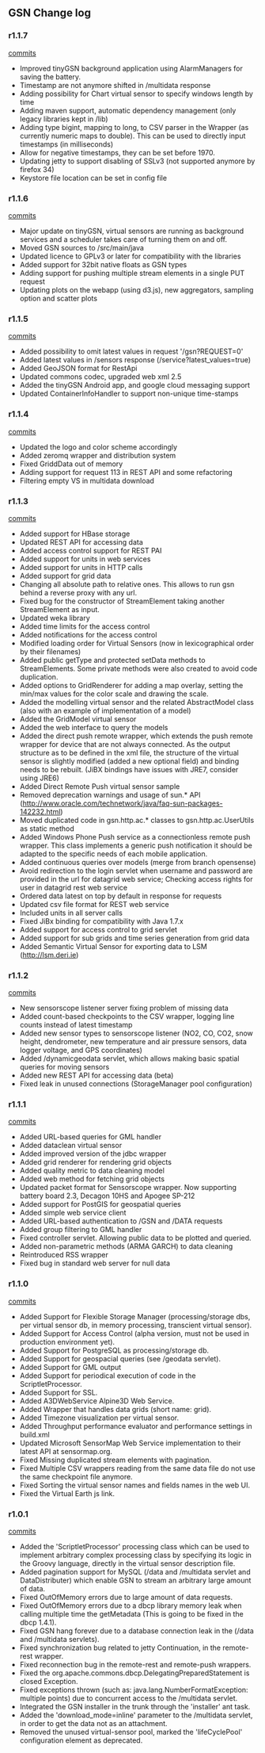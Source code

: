 ## GSN Change log

### r1.1.7
[commits](https://github.com/LSIR/gsn/commits/gsn-release-1.1.7)
* Improved tinyGSN background application using AlarmManagers for saving the battery.
* Timestamp are not anymore shifted in /multidata response
* Adding possibility for Chart virtual sensor to specify windows length by time
* Adding maven support, automatic dependency management (only legacy libraries kept in /lib)
* Adding type bigint, mapping to long, to CSV parser in the Wrapper (as currently numeric maps to double). This can be used to directly input timestamps (in milliseconds)
* Allow for negative timestamps, they can be set before 1970.
* Updating jetty to support disabling of SSLv3 (not supported anymore by firefox 34)
* Keystore file location can be set in config file


### r1.1.6
[commits](https://github.com/LSIR/gsn/commits/gsn-release-1.1.6)
* Major update on tinyGSN, virtual sensors are running as background services and a scheduler takes care of turning them on and off.
* Moved GSN sources to /src/main/java
* Updated licence to GPLv3 or later for compatibility with the libraries
* Added support for 32bit native floats as GSN types
* Adding support for pushing multiple stream elements in a single PUT request
* Updating plots on the webapp (using d3.js), new aggregators, sampling option and scatter plots


### r1.1.5
[commits](https://github.com/LSIR/gsn/commits/gsn-release-1.1.5)
* Added possibility to omit latest values in request '/gsn?REQUEST=0'
* Added latest values in /sensors response (/service?latest_values=true)
* Added GeoJSON format for RestApi
* Updated commons codec, upgraded web xml 2.5
* Added the tinyGSN Android app, and google cloud messaging support
* Updated ContainerInfoHandler to support non-unique time-stamps


### r1.1.4
[commits](https://github.com/LSIR/gsn/commits/gsn-release-1.1.4)
* Updated the logo and color scheme accordingly
* Added zeromq wrapper and distribution system
* Fixed GriddData out of memory
* Adding support for request 113 in REST API and some refactoring
* Filtering empty VS in multidata download


### r1.1.3
[commits](https://github.com/LSIR/gsn/commits/gsn-release-1.1.3)
* Added support for HBase storage
* Updated REST API for accessing data
* Added access control support for REST PAI
* Added support for units in web services
* Added support for units in HTTP calls
* Added support for grid data
* Changing all absolute path to relative ones. This allows to run gsn behind a reverse proxy with any url.
* Fixed bug for the constructor of StreamElement taking another StreamElement as input.
* Updated weka library
* Added time limits for the access control
* Added notifications for the access control
* Modified loading order for Virtual Sensors (now in lexicographical order by their filenames)
* Added public getType and protected setData methods to StreamElements. Some private methods were also created to avoid code duplication.
* Added options to GridRenderer for adding a map overlay, setting the min/max values for the color scale and drawing the scale.
* Added the modelling virtual sensor and the related AbstractModel class (also with an example of implementation of a model)
* Added the GridModel virtual sensor
* Added the web interface to query the models
* Added the direct push remote wrapper, which extends the push remote wrapper for device that are not always connected. As the output structure as to be defined in the xml file, the structure of the virtual sensor is slightly modified (added a new optional field) and binding needs to be rebuilt. (JiBX bindings have issues with JRE7, consider using JRE6)
* Added Direct Remote Push virtual sensor sample
* Removed deprecation warnings and usage of sun.* API (http://www.oracle.com/technetwork/java/faq-sun-packages-142232.html)
* Moved duplicated code in gsn.http.ac.* classes to gsn.http.ac.UserUtils as static method
* Added Windows Phone Push service as a connectionless remote push wrapper. This class implements a generic push notification it should be adapted to the specific needs of each mobile application.
* Added continuous queries over models (merge from branch opensense)
* Avoid redirection to the login servlet when username and password are provided in the url for datagrid web service; Checking access rights for user in datagrid rest web service
* Ordered data latest on top by default in response for requests
* Updated csv file format for REST web service
* Included units in all server calls
* Fixed JiBx binding for compatibility with Java 1.7.x
* Added support for access control to grid servlet
* Added support for sub grids and time series generation from grid data
* Added Semantic Virtual Sensor for exporting data to LSM (http://lsm.deri.ie)


### r1.1.2

[commits](https://github.com/LSIR/gsn/commits/gsn-release-1.1.2)
* New sensorscope listener server fixing problem of missing data
* Added count-based checkpoints to the CSV wrapper, logging line counts instead of latest timestamp
* Added new sensor types to sensorscope listener (NO2, CO, CO2, snow height, dendrometer, new temperature and air pressure sensors, data logger voltage, and GPS coordinates)
* Added /dynamicgeodata servlet, which allows making basic spatial queries for moving sensors
* Added new REST API for accessing data (beta)
* Fixed leak in unused connections (StorageManager pool configuration)

### r1.1.1

[commits](https://github.com/LSIR/gsn/commits/gsn-release-1.1.1)
* Added URL-based queries for GML handler
* Added dataclean virtual sensor
* Added improved version of the jdbc wrapper
* Added grid renderer for rendering grid objects
* Added quality metric to data cleaning model
* Added web method for fetching grid objects
* Updated packet format for Sensorscope wrapper. Now supporting battery board 2.3, Decagon 10HS and Apogee SP-212
* Added support for PostGIS for geospatial queries
* Added simple web service client
* Added URL-based authentication to /GSN and /DATA requests
* Added group filtering to GML handler
* Fixed controller servlet. Allowing public data to be plotted and queried.
* Added non-parametric methods (ARMA GARCH) to data cleaning
* Reintroduced RSS wrapper
* Fixed bug in standard web server for null data

### r1.1.0

[commits](https://github.com/LSIR/gsn/commits/gsn-release-1.1.0)
* Added Support for Flexible Storage Manager (processing/storage dbs, per virtual sensor db, in memory processing, transcient virtual sensor).
* Added Support for Access Control (alpha version, must not be used in production environment yet).
* Added Support for PostgreSQL as processing/storage db.
* Added Support for geospacial queries (see /geodata servlet).
* Added Support for GML output
* Added Support for periodical execution of code in the ScriptletProcessor.
* Added Support for SSL.
* Added A3DWebService Alpine3D Web Service.
* Added Wrapper that handles data grids (short name: grid).
* Added Timezone visualization per virtual sensor.
* Added Throughput performance evaluator and performance settings in build.xml
* Updated Microsoft SensorMap Web Service implementation to their latest API at sensormap.org.
* Fixed Missing duplicated stream elements with pagination.
* Fixed Multiple CSV wrappers reading from the same data file do not use the same checkpoint file anymore.
* Fixed Sorting the virtual sensor names and fields names in the web UI.
* Fixed the Virtual Earth js link.

### r1.0.1

[commits](https://github.com/LSIR/gsn/commits/gsn-release-1.0.1)
* Added the 'ScriptletProcessor' processing class which can be used to implement arbitrary complex processing class by specifying its logic in the Groovy language, directly in the virtual sensor description file.
* Added pagination support for MySQL (/data and /multidata servlet and DataDistributer) which enable GSN to stream an arbitrary large amount of data.
* Fixed OutOfMemory errors due to large amount of data requests.
* Fixed OutOfMemory errors due to a dbcp library memory leak when calling multiple time the getMetadata (This is going to be fixed in the dbcp 1.4.1).
* Fixed GSN hang forever due to a database connection leak in the (/data and /multidata servlets).
* Fixed synchronization bug related to jetty Continuation, in the remote-rest wrapper.
* Fixed reconnection bug in the remote-rest and remote-push wrappers.
* Fixed the org.apache.commons.dbcp.DelegatingPreparedStatement is closed Exception.
* Fixed exceptions thrown (such as: java.lang.NumberFormatException: multiple points) due to concurrent access to the /multidata servlet.
* Integrated the GSN installer in the trunk through the 'installer' ant task.
* Added the 'download_mode=inline' parameter to the /multidata servlet, in order to get the data not as an attachment.
* Removed the unused virtual-sensor pool, marked the 'lifeCyclePool' configuration element as deprecated.
